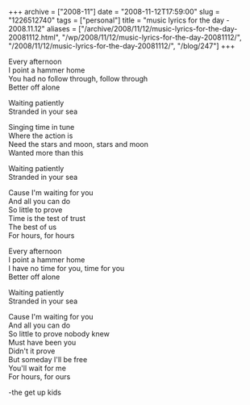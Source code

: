+++
archive = ["2008-11"]
date = "2008-11-12T17:59:00"
slug = "1226512740"
tags = ["personal"]
title = "music lyrics for the day - 2008.11.12"
aliases = ["/archive/2008/11/12/music-lyrics-for-the-day-20081112.html", "/wp/2008/11/12/music-lyrics-for-the-day-20081112/", "/2008/11/12/music-lyrics-for-the-day-20081112/", "/blog/247"]
+++

Every afternoon  
I point a hammer home  
You had no follow through, follow through  
Better off alone  
  
Waiting patiently  
Stranded in your sea  
  
Singing time in tune  
Where the action is  
Need the stars and moon, stars and moon  
Wanted more than this  
  
Waiting patiently  
Stranded in your sea  
  
Cause I'm waiting for you  
And all you can do  
So little to prove  
Time is the test of trust  
The best of us  
For hours, for hours  
  
Every afternoon  
I point a hammer home  
I have no time for you, time for you  
Better off alone  
  
Waiting patiently  
Stranded in your sea  
  
Cause I'm waiting for you  
And all you can do  
So little to prove nobody knew  
Must have been you  
Didn't it prove  
But someday I'll be free  
You'll wait for me  
For hours, for ours  
  
-the get up kids

